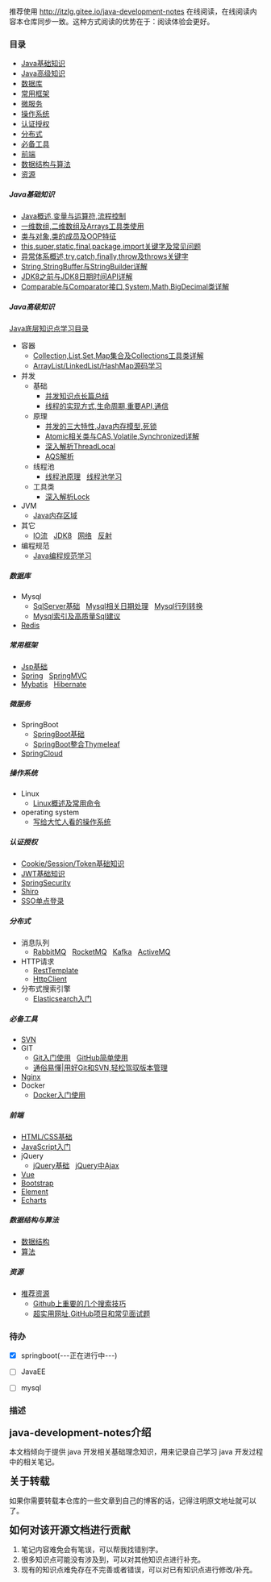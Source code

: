<p align="center">
<a href="http://itzlg.gitee.io/java-development-notes" target="_blank">
    <svg class="svgIcon" aria-hidden="true">
        <use xlink:href="#icon-huabanfuben"></use>
    </svg>
</a>
</p>

推荐使用  http://itzlg.gitee.io/java-development-notes 在线阅读，在线阅读内容本仓库同步一致。这种方式阅读的优势在于：阅读体验会更好。


### 目录
  - [Java基础知识](#Java基础知识)
  - [Java高级知识](#Java高级知识)
  - [数据库](#数据库)
  - [常用框架](#常用框架)
  - [微服务](#微服务)
  - [操作系统](#操作系统)
  - [认证授权](#认证授权)
  - [分布式](#分布式)
  - [必备工具](#必备工具)
  - [前端](#前端)
  - [数据结构与算法](#数据结构与算法)
  - [资源](#资源)



##### Java基础知识
  - [Java概述,变量与运算符,流程控制](docs/javaBase/grammar.md) &nbsp;
  - [一维数组,二维数组及Arrays工具类使用](docs/javaBase/array.md) &nbsp;
  - [类与对象,类的成员及OOP特征](docs/javaBase/object01.md) &nbsp;
  - [this,super,static,final,package,import关键字及常见问题](docs/javaBase/object02.md) &nbsp;
  - [异常体系概述,try,catch,finally,throw及throws关键字](docs/javaBase/exception.md) &nbsp;
  - [String,StringBuffer与StringBuilder详解](docs/javaBase/commonClass01.md) &nbsp;
  - [JDK8之前与JDK8日期时间API详解](docs/javaBase/commonClass02.md) &nbsp;
  - [Comparable与Comparator接口,System,Math,BigDecimal类详解](docs/javaBase/commonClass03.md)

##### Java高级知识
  [Java底层知识点学习目录](docs/javaSenior/study.md)

  - 容器
    - [Collection,List,Set,Map集合及Collections工具类详解](docs/javaSenior/collection/basis.md)
    - [ArrayList/LinkedList/HashMap源码学习](docs/javaSenior/collection/source.md)
  - 并发
    - 基础
      - [并发知识点长篇总结](docs/javaSenior/concurrence/conBasic01.md) &nbsp;
      - [线程的实现方式,生命周期,重要API,通信](docs/javaSenior/concurrence/conBasic02.md) &nbsp;
    - 原理
      - [并发的三大特性,Java内存模型,死锁](docs/javaSenior/concurrence/conPrinciple01.md)
      - [Atomic相关类与CAS,Volatile,Synchronized详解](docs/javaSenior/concurrence/conPrinciple02.md)
      - [深入解析ThreadLocal](docs/javaSenior/concurrence/threadLocalAndAQS01.md)
      - [AQS解析](docs/javaSenior/concurrence/threadLocalAndAQS02.md)
    - 线程池
      - [线程池原理](docs/javaSenior/concurrence/threadPoolStudy.md) &nbsp;
        [线程池学习](docs/javaSenior/concurrence/threadPool.md)
    - 工具类
      - [深入解析Lock]()
  - JVM
    - [Java内存区域](docs/javaSenior/JVM/memoryArea.md)
  - 其它         
    - [IO流](docs/javaSenior/ioStream.md) &nbsp;
      [JDK8](docs/javaSenior/JDK8.md) &nbsp;
      [网络](docs/javaSenior/network.md) &nbsp;
      [反射](docs/javaSenior/reflection.md)
  - 编程规范
    - [Java编程规范学习](docs/javaSenior/codingStyle/codingStyle.md) &nbsp;
      []() &nbsp;
      []() &nbsp;

##### 数据库
  - Mysql
    - [SqlServer基础](docs/database/mysql/sqlserveBase.md) &nbsp;
      [Mysql相关日期处理](docs/database/mysql/mysqlDateHandle.md) &nbsp;
      [Mysql行列转换](docs/database/mysql/mysqlUnpivot.md) &nbsp;
    - [Mysql索引及高质量Sql建议](docs/database/mysql/sqlAdvise.md)  
  - [Redis](#redis)



##### 常用框架
  - [Jsp基础](docs/javaEE/jsp.md)
  - [Spring](#spring) &nbsp;
    [SpringMVC](#springmvc)
  - [Mybatis](#mybatis) &nbsp;
    [Hibernate](#hibernate)

##### 微服务
  - SpringBoot
    - [SpringBoot基础](docs/microService/springboot/springboot.md)
    - [SpringBoot整合Thymeleaf](docs/microService/springboot/springboot_thymeleaf.md)
  - [SpringCloud](#springcloud)

##### 操作系统
  - Linux
    - [Linux概述及常用命令](docs/operatingSystem/linuxBasic.md)
  - operating system  
    - [写给大忙人看的操作系统](docs/operatingSystem/os.md)



##### 认证授权
  - [Cookie/Session/Token基础知识](#)
  - [JWT基础知识](#)
  - [SpringSecurity](#)
  - [Shiro](#shiro)
  - [SSO单点登录](#)

##### 分布式
  - 消息队列
    - [RabbitMQ](#) &nbsp;
      [RocketMQ](#) &nbsp;
      [Kafka](#) &nbsp;
      [ActiveMQ](#activemq)
  - HTTP请求
    - [RestTemplate](#RestTemplate)
    - [HttpClient](#httpclient)
  - 分布式搜索引擎
    - [Elasticsearch入门](docs/javaEE/elasticsearch/elasticsearch.md)

##### 必备工具
  - [SVN](#svn)
  - GIT
    - [Git入门使用](docs/tools/git/gitBasic.md) &nbsp;
      [GitHub简单使用](docs/tools/git/github.md)  
    - [通俗易懂|用好Git和SVN,轻松驾驭版本管理](docs/tools/git/gitAndSvn.md) &nbsp;
  - [Nginx](#nginx)
  - Docker
    - [Docker入门使用](docs/tools/docker/dockerBasic.md)



##### 前端
  - [HTML/CSS基础](docs/frontEnd/htmlCssBasic.md)
  - [JavaScript入门](#javascript)
  - jQuery
    - [jQuery基础](docs/frontEnd/jqueryBasic.md) &nbsp;
      [jQuery中Ajax](docs/frontEnd/jqueryAjax.md)
  - [Vue](#vue)
  - [Bootstrap](#bootstrap)
  - [Element](#element)
  - [Echarts](#echarts)

##### 数据结构与算法
  - [数据结构](#数据结构)
  - [算法](#算法)

##### 资源
  - [推荐资源]()
    - [Github上重要的几个搜索技巧](docs/GithubSkill.md)
    - [超实用网址,GitHub项目和常见面试题](docs/resource.md)


### 待办
- [x] springboot(---正在进行中---)
- [ ] JavaEE
- [ ] mysql


### 描述
<span style="font-size:20px;">**java-development-notes介绍**</span>

本文档倾向于提供 java 开发相关基础理念知识，用来记录自己学习 java 开发过程中的相关笔记。

<span style="font-size:20px;">**关于转载**</span>

如果你需要转载本仓库的一些文章到自己的博客的话，记得注明原文地址就可以了。

<span style="font-size:20px;">**如何对该开源文档进行贡献**</span>

1. 笔记内容难免会有笔误，可以帮我找错别字。
2. 很多知识点可能没有涉及到，可以对其他知识点进行补充。
3. 现有的知识点难免存在不完善或者错误，可以对已有知识点进行修改/补充。

<!-- <span style="font-size:20px;">**为什么要做这个开源文档？**</span>

初始想法源于自己一段比较迷茫的经历。想抽时间整理自己的一个 java 知识体系。主要目的是为了加强自己的基本功, 同时也希望能帮助正在学习 java 的小伙伴。 -->
